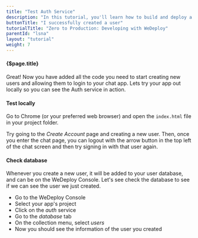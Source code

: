 ```yaml
---
title: "Test Auth Service"
description: "In this tutorial, you'll learn how to build and deploy a chat app with WeDeploy."
buttonTitle: "I successfully created a user"
tutorialTitle: "Zero to Production: Developing with WeDeploy"
parentId: "lsna"
layout: "tutorial"
weight: 7
---
```


#### {$page.title}

Great! Now you have added all the code you need to start creating new users and allowing them to login to your chat app. Lets try your app out locally so you can see the Auth service in action.

#### Test locally

Go to Chrome (or your preferred web browser) and open the `index.html` file in your project folder.

Try going to the _Create Account_ page and creating a new user. Then, once you enter the chat page, you can logout with the arrow button in the top left of the chat screen and then try signing in with that user again.

#### Check database

Whenever you create a new user, it will be added to your user database, and can be on the WeDeploy Console. Let's see check the database to see if we can see the user we just created.

<ul class="checklist">
  <li>Go to the WeDeploy Console</li>
  <li>Select your app's project</li>
  <li>Click on the <em>auth</em> service</li>
  <li>Go to the <em>database</em> tab</li>
  <li>On the collection menu, select <em>users</em></li>
  <li>Now you should see the information of the user you created</li>
</ul>
